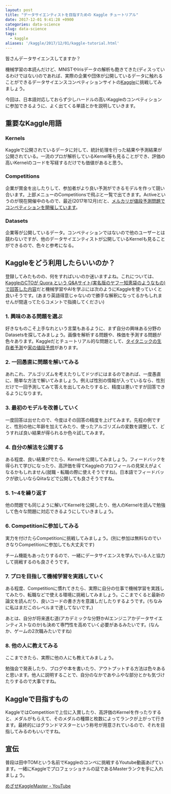 ```yaml
---
layout: post
title: "データサイエンティストを目指すための Kaggle チュートリアル"
date: 2017-12-01 9:41:28 +0900
categories: data-science
slug: data-science
tags:
  - kaggle
aliases: '/kaggle/2017/12/01/kaggle-tutorial.html'
---
```


皆さんデータサイエンスしてますか？

機械学習の本読んだけど、MNISTやIrisデータの解析も飽きてきた(ディスっているわけではない)のであれば、実際の企業や団体が公開しているデータに触れることができるデータサイエンスコンペティションサイトの[Kaggle](https://www.kaggle.com/)に挑戦してみましょう。

今回は、日本語対応しておらず少しハードルの高いKaggleのコンペティションに参加できるように、よく出てくる単語とかを説明していきます。

## 重要なKaggle用語
### Kernels
Kaggleで公開されているデータに対して、統計処理を行った結果や予測結果が公開されている。一流のプロが解析しているKernel等も見ることができ、評価の高いKernelのコードを写経するだけでも価値があると思う。
### Competitions
企業が賞金を出したりして、参加者がより良い予測ができるモデルを作って競い合います。上部メニューのCompetitionsで飛ぶと一覧で出てきます。Activeというのが現在開催中のもので、最近(2017年12月)だと、[メルカリが値段予測問題でコンペティションを開催しています](http://mercan.mercari.com/entry/2017/11/22/173000)。

### Datasets
企業等が公開しているデータ。コンペティションではないので他のユーザーとは競わないですが、他のデータサイエンティストが公開しているKernelも見ることができるので、色々と参考になる。

## Kaggleをどう利用したらいいのか？
登録してみたものの、何をすればいいのか迷いますよね。これについては、[KaggleのCTOが Quora という Q&Aサイト(実名版のヤフー知恵袋のようなもの)で回答した内容](https://www.quora.com/What-are-the-best-sources-to-study-machine-learning-and-artificial-intelligence)だと機械学習やAIを学ぶには次のようにKaggleを使っていくと良いそうです。(あまり英語得意じゃないので勝手な解釈になってるかもしれませんが間違ってたらコメントで指摘してください)

### 1. 興味のある問題を選ぶ
好きなものこそ上手なれという言葉もあるように、まず自分の興味ある分野のDatasetsを探してみましょう。画像を解析する問題や、株価を予測する問題が色々あります。Kaggleだとチュートリアル的な問題として、[タイタニックの生存者予測](https://www.kaggle.com/c/titanic)や[家の値段予想](https://www.kaggle.com/c/house-prices-advanced-regression-techniques)があります。

### 2. 一回愚直に問題を解いてみる
あれこれ、アルゴリズムを考えたりしてドツボにはまるのであれば、一度愚直に、簡単な方法で解いてみましょう。例えば性別の情報が入っているなら、性別だけで一回予測してみて答えを出してみたりすると、精度は悪いですが回答できるようになります。

### 3. 最初のモデルを改善していく
一度回答は出せたので、今度はその回答の精度を上げてみます。先程の例ですと、性別の他に年齢を加えてみたり、使ったアルゴリズムの変数を調整して、どうすれば良い結果が得られるか色々試してみます。

### 4. 自分の解法を公開する
ある程度、良い結果がでたら、Kernelを公開してみましょう。フィードバックを得られて学びになったり、高評価を得てKaggleのプロフィールの見栄えがよくなるかもしれません(就職・転職の際に使えそうですね)。日本語でフィードバックが欲しいならQiitaなどで公開しても良さそうですね。

### 5. 1~4を繰り返す
他の問題でも同じように解いてKernelを公開したり、他人のKernelを読んで勉強して色々な問題に対応できるようにしていきましょう。

### 6. Competitionに参加してみる
実力を付けたらCompetitionに挑戦してみましょう。(別に参加は無料なのでいきなりCompetitionに参加しても大丈夫です)

チーム機能もあったりするので、一緒にデータサイエンスを学んでいる人と協力して挑戦するのも良さそうです。

### 7. プロを目指して機械学習を実践していく
ある程度、Competitionに慣れてきたら、実際に自分の仕事で機械学習を実践してみたり、転職などで使える環境に挑戦してみましょう。ここまでくると最新の論文を読んだり、良いコードの書き方を意識しだしたりするようです。(ちなみに私はまだこのレベルまで達してないです。)

あとは、自分が将来進む道(アカデミックな分野かAIエンジニアかデータサイエンティストなのか)も決めて専門性を高めていく必要があるみたいです。(なんか、ゲームの2次職みたいですね)

### 8. 他の人に教えてみる
ここまできたら、実際に他の人にも教えてみましょう。

勉強会で発表したり、ブログや本を書いたり、アウトプットする方法は色々あると思います。他人に説明することで、自分のなかであやふやな部分とかも気づけたりするので大事ですね。

## Kaggleで目指すもの
KaggleではCompetitionで上位に入賞したり、高評価のKernelを作ったりすると、メダルがもらえて、そのメダルの種類と枚数によってランクが上がって行きます。最終的にはグランドマスターという称号が用意されているので、それを目指してみるのもいいですね。

## 宣伝
普段は田中TOMという名前でKaggleのコンペに挑戦するYoutube動画あげています。一緒にKaggleでプロフェッショナルの証であるMasterランクを手に入れましょう。

[めざせKaggleMaster \- YouTube](https://www.youtube.com/playlist?list=PLJrcxxeDeb80gooZP0xs0QN2NAP8AR_nY)
